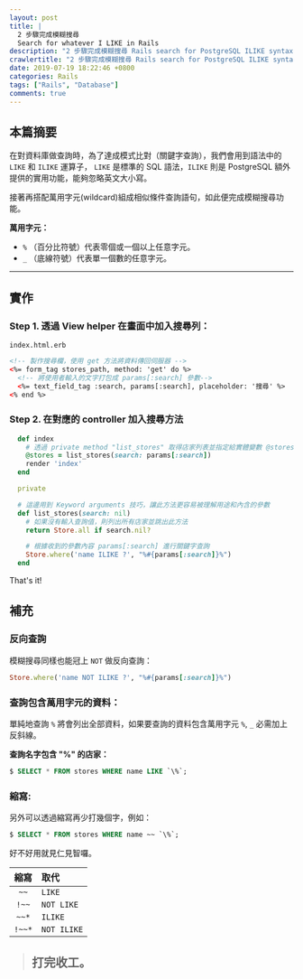 ```yaml
---
layout: post
title: |
  2 步驟完成模糊搜尋  
  Search for whatever I LIKE in Rails
description: "2 步驟完成模糊搜尋 Rails search for PostgreSQL ILIKE syntax"
crawlertitle: "2 步驟完成模糊搜尋 Rails search for PostgreSQL ILIKE syntax"
date: 2019-07-19 18:22:46 +0800
categories: Rails
tags: ["Rails", "Database"]
comments: true
---
```

## 本篇摘要
在對資料庫做查詢時，為了達成模式比對（關鍵字查詢），我們會用到語法中的 `LIKE` 和 `ILIKE` 運算子，
`LIKE` 是標準的 SQL 語法，`ILIKE` 則是 PostgreSQL 額外提供的實用功能，能夠忽略英文大小寫。

接著再搭配萬用字元(wildcard)組成相似條件查詢語句，如此便完成模糊搜尋功能。

**萬用字元：**
  - `%` （百分比符號）代表零個或一個以上任意字元。
  - `_` （底線符號）代表單一個數的任意字元。

---

## 實作

### Step 1. 透過 View helper 在畫面中加入搜尋列：
`index.html.erb`

```html
<!-- 製作搜尋欄，使用 get 方法將資料傳回伺服器 -->
<%= form_tag stores_path, method: 'get' do %>
  <!-- 將使用者輸入的文字打包成 params[:search] 參數-->
  <%= text_field_tag :search, params[:search], placeholder: '搜尋' %>
<% end %>
```

### Step 2. 在對應的 controller 加入搜尋方法
```ruby
  def index
    # 透過 private method "list_stores" 取得店家列表並指定給實體變數 @stores
    @stores = list_stores(search: params[:search])
    render 'index'
  end

  private

  # 這邊用到 Keyword arguments 技巧，讓此方法更容易被理解用途和內含的參數
  def list_stores(search: nil)
    # 如果沒有輸入查詢值，則列出所有店家並跳出此方法
    return Store.all if search.nil?

    # 根據收到的參數內容 params[:search] 進行關鍵字查詢
    Store.where('name ILIKE ?', "%#{params[:search]}%")
  end
```
That's it!

## 補充
### 反向查詢

模糊搜尋同樣也能冠上 `NOT` 做反向查詢：
```ruby
Store.where('name NOT ILIKE ?', "%#{params[:search]}%")
```

### 查詢包含萬用字元的資料：

  單純地查詢 `%` 將會列出全部資料，如果要查詢的資料包含萬用字元 `%`, `_` 必需加上反斜線。

  **查詢名字包含 "%" 的店家：**

  ```sql
  $ SELECT * FROM stores WHERE name LIKE `\%`;
  ```

### 縮寫:
另外可以透過縮寫再少打幾個字，例如：

  ```sql
  $ SELECT * FROM stores WHERE name ~~ `\%`;
  ```

好不好用就見仁見智囉。

  | 縮寫 | 取代 |
  | :-: | :- |
  |`~~` | `LIKE`|
  |`!~~` | `NOT LIKE`|
  |`~~*` | `ILIKE`|
  |`!~~*` | `NOT ILIKE`|

> ## 打完收工。